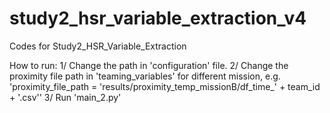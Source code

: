 # study2_hsr_variable_extraction_v4

Codes for Study2_HSR_Variable_Extraction

How to run:
1/ Change the path in 'configuration' file.
2/ Change the proximity file path in 'teaming_variables' for different mission, e.g.
 'proximity_file_path = 'results/proximity_temp_missionB/df_time_' + team_id + '.csv''
3/ Run 'main_2.py' 
